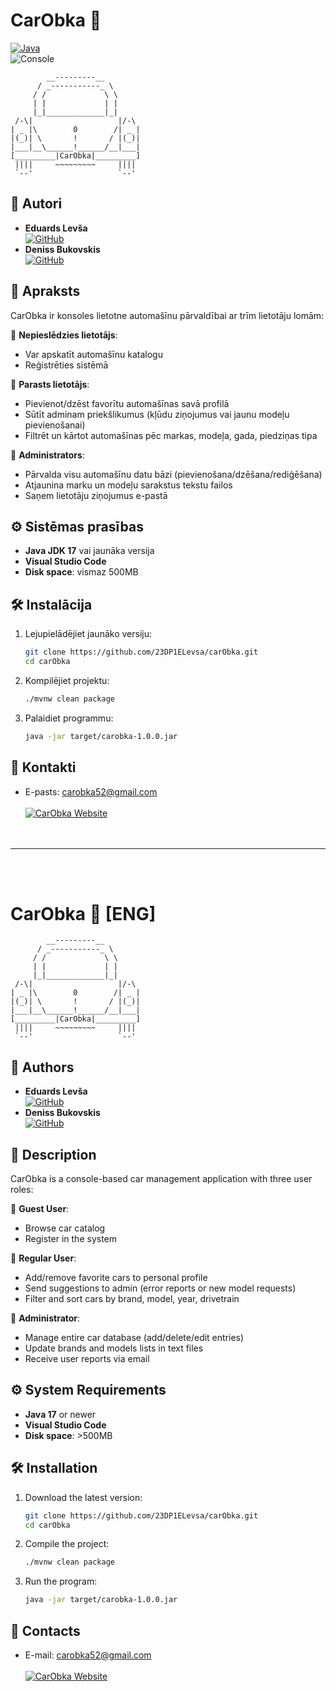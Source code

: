 # CarObka 🚗

[![Java](https://img.shields.io/badge/Java-%23ED8B00.svg?logo=openjdk&logoColor=white)](#) <br>
![Console](https://img.shields.io/badge/Platform-Console-lightgrey)

```
        __---------__
      / _-----------_ \
     / /             \ \
     | |             | |
     |_|_____________|_|
 /-\|                   |/-\
| _ |\        0        /| _ |
|(_)| \       !       / |(_)|
|___|__\______!______/__|___|
[_________|CarObka|_________] 
 ||||     ~~~~~~~~~     ||||
 `--'                   `--' 
 ```

## 👥  Autori

- **Eduards Levša** <br> [![GitHub](https://img.shields.io/badge/GitHub-%23121011.svg?logo=github&logoColor=white)](https://github.com/23DP1ELevsa)
- **Deniss Bukovskis** <br> [![GitHub](https://img.shields.io/badge/GitHub-%23121011.svg?logo=github&logoColor=white)](https://github.com/23DP1DBuko)

## 📝 Apraksts

CarObka ir konsoles lietotne automašīnu pārvaldībai ar trīm lietotāju lomām:

🔹 **Nepieslēdzies lietotājs**:
- Var apskatīt automašīnu katalogu
- Reģistrēties sistēmā

🔹 **Parasts lietotājs**:
- Pievienot/dzēst favorītu automašīnas savā profilā
- Sūtīt adminam priekšlikumus (kļūdu ziņojumus vai jaunu modeļu pievienošanai)
- Filtrēt un kārtot automašīnas pēc markas, modeļa, gada, piedziņas tipa

🔹 **Administrators**:
- Pārvalda visu automašīnu datu bāzi (pievienošana/dzēšana/rediģēšana)
- Atjaunina marku un modeļu sarakstus tekstu failos
- Saņem lietotāju ziņojumus e-pastā

## ⚙️ Sistēmas prasības

- **Java JDK 17** vai jaunāka versija
- **Visual Studio Code**
- **Disk space**: vismaz 500MB

## 🛠  Instalācija

1. Lejupielādējiet jaunāko versiju:
   ```bash
   git clone https://github.com/23DP1ELevsa/carObka.git
   cd carObka
   ```
2. Kompilējiet projektu:
    ```bash
    ./mvnw clean package
    ```
3. Palaidiet programmu:
    ```bash
    java -jar target/carobka-1.0.0.jar
    ```
    
## 📩  Kontakti

- E-pasts: carobka52@gmail.com <br><br>
[![CarObka Website](https://img.shields.io/badge/CarObka-4285F4?style=for-the-badge&logo=google-chrome&logoColor=white)](https://23dp1dbuko.github.io/carObka-website/) <br><br><br>


---
<br><br>

# CarObka 🚗 [ENG]

```
        __---------__
      / _-----------_ \
     / /             \ \
     | |             | |
     |_|_____________|_|
 /-\|                   |/-\
| _ |\        0        /| _ |
|(_)| \       !       / |(_)|
|___|__\______!______/__|___|
[_________|CarObka|_________] 
 ||||     ~~~~~~~~~     ||||
 `--'                   `--' 
 ```

## 👥  Authors

- **Eduards Levša** <br> [![GitHub](https://img.shields.io/badge/GitHub-%23121011.svg?logo=github&logoColor=white)](https://github.com/23DP1ELevsa)
- **Deniss Bukovskis** <br> [![GitHub](https://img.shields.io/badge/GitHub-%23121011.svg?logo=github&logoColor=white)](https://github.com/23DP1DBuko)

## 📝 Description

CarObka is a console-based car management application with three user roles:

🔹 **Guest User**:
- Browse car catalog
- Register in the system

🔹 **Regular User**:
- Add/remove favorite cars to personal profile
- Send suggestions to admin (error reports or new model requests)
- Filter and sort cars by brand, model, year, drivetrain

🔹 **Administrator**:
- Manage entire car database (add/delete/edit entries)
- Update brands and models lists in text files
- Receive user reports via email

## ⚙️ System Requirements

- **Java 17** or newer
- **Visual Studio Code**
- **Disk space**: >500MB

## 🛠️ Installation

1. Download the latest version:
   ```bash
   git clone https://github.com/23DP1ELevsa/carObka.git
   cd carObka
   ```
2. Compile the project:
    ```bash
    ./mvnw clean package
    ```
3. Run the program:
    ```bash
    java -jar target/carobka-1.0.0.jar
    ```

## 📩  Contacts

- E-mail: carobka52@gmail.com <br><br>
[![CarObka Website](https://img.shields.io/badge/CarObka-4285F4?style=for-the-badge&logo=google-chrome&logoColor=white)](https://23dp1dbuko.github.io/carObka-website/)


